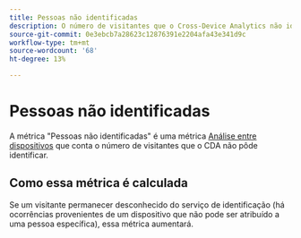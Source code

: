 ```yaml
---
title: Pessoas não identificadas
description: O número de visitantes que o Cross-Device Analytics não identificou.
source-git-commit: 0e3ebcb7a28623c12876391e2204afa43e341d9c
workflow-type: tm+mt
source-wordcount: '68'
ht-degree: 13%

---
```


# Pessoas não identificadas

A métrica &quot;Pessoas não identificadas&quot; é uma métrica [Análise entre dispositivos](../cda/overview.md) que conta o número de visitantes que o CDA não pôde identificar.

## Como essa métrica é calculada

Se um visitante permanecer desconhecido do serviço de identificação (há ocorrências provenientes de um dispositivo que não pode ser atribuído a uma pessoa específica), essa métrica aumentará.
